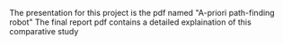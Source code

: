 The presentation for this project is the pdf named "A-priori path-finding robot"
The final report pdf contains a detailed explaination of this comparative study
